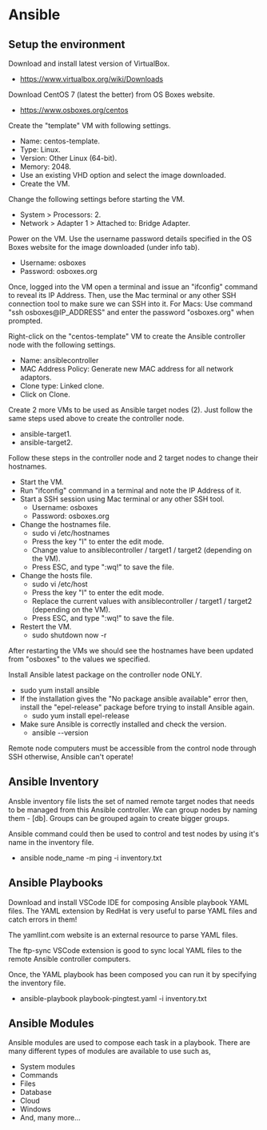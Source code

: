 # Ansible

## Setup the environment
Download and install latest version of VirtualBox.
  - https://www.virtualbox.org/wiki/Downloads

Download CentOS 7 (latest the better) from OS Boxes website.
  - https://www.osboxes.org/centos

Create the "template" VM with following settings.
  - Name: centos-template.
  - Type: Linux.
  - Version: Other Linux (64-bit).
  - Memory: 2048.
  - Use an existing VHD option and select the image downloaded.
  - Create the VM.

Change the following settings before starting the VM.
  - System > Processors: 2.
  - Network > Adapter 1 > Attached to: Bridge Adapter.

Power on the VM. Use the username password details specified in the OS Boxes website for the image downloaded (under info tab).
  - Username: osboxes
  - Password: osboxes.org

Once, logged into the VM open a terminal and issue an "ifconfig" command to reveal its IP Address. Then, use the Mac terminal or any other SSH connection tool to make sure we can SSH into it. For Macs: Use command "ssh osboxes@IP_ADDRESS" and enter the password "osboxes.org" when prompted.

Right-click on the "centos-template" VM to create the Ansible controller node with the following settings.
  - Name: ansiblecontroller
  - MAC Address Policy: Generate new MAC address for all network adaptors.
  - Clone type: Linked clone.
  - Click on Clone.

Create 2 more VMs to be used as Ansible target nodes (2). Just follow the same steps used above to create the controller node.
  - ansible-target1.
  - ansible-target2.

Follow these steps in the controller node and 2 target nodes to change their hostnames.
  - Start the VM.
  - Run "ifconfig" command in a terminal and note the IP Address of it.
  - Start a SSH session using Mac terminal or any other SSH tool.
    - Username: osboxes
    - Password: osboxes.org
  - Change the hostnames file.
    - sudo vi /etc/hostnames
    - Press the key "I" to enter the edit mode.
    - Change value to ansiblecontroller / target1 / target2 (depending on the VM).
    - Press ESC, and type ":wq!" to save the file.
  - Change the hosts file.
    - sudo vi /etc/host
    - Press the key "I" to enter the edit mode.
    - Replace the current values with ansiblecontroller / target1 / target2 (depending on the VM).
    - Press ESC, and type ":wq!" to save the file.
  - Restert the VM.
    - sudo shutdown now -r

After restarting the VMs we should see the hostnames have been updated from "osboxes" to the values we specified.

Install Ansible latest package on the controller node ONLY.
  - sudo yum install ansible
  - If the installation gives the "No package ansible available" error then, install the "epel-release" package before trying to install Ansible again.
    - sudo yum install epel-release
  - Make sure Ansible is correctly installed and check the version.
    - ansible --version

Remote node computers must be accessible from the control node through SSH otherwise, Ansible can't operate! 

## Ansible Inventory
Ansble inventory file lists the set of named remote target nodes that needs to be managed from this Ansible controller. We can group nodes by naming them - [db]. Groups can be grouped again to create bigger groups.

Ansible command could then be used to control and test nodes by using it's name in the inventory file.
 - ansible node_name -m ping -i inventory.txt

## Ansible Playbooks
Download and install VSCode IDE for composing Ansible playbook YAML files. The YAML extension by RedHat is very useful to parse YAML files and catch errors in them!

The yamllint.com website is an external resource to parse YAML files.

The ftp-sync VSCode extension is good to sync local YAML files to the remote Ansible controller computers.

Once, the YAML playbook has been composed you can run it by specifying the inventory file.
- ansible-playbook playbook-pingtest.yaml -i inventory.txt

## Ansible Modules
Ansible modules are used to compose each task in a playbook. There are many different types of modules are available to use such as,
 - System modules
 - Commands
 - Files
 - Database
 - Cloud
 - Windows
 - And, many more...

